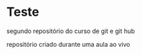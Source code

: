 # Teste
 segundo repositório do curso de git e git hub

 repositório criado durante uma aula ao vivo
